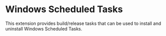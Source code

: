 # Windows Scheduled Tasks

This extension provides build/release tasks that can be used to install and uninstall Windows Scheduled Tasks.